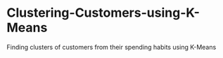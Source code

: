 # Clustering-Customers-using-K-Means
Finding clusters of customers from their spending habits using K-Means
